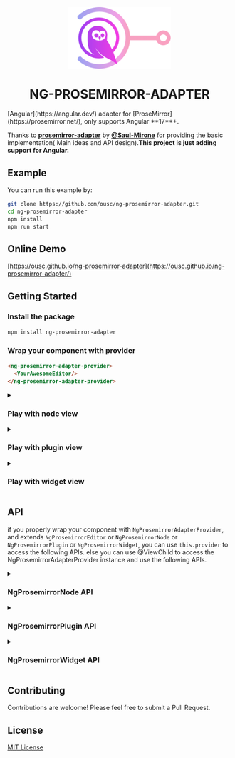<p align="center">
  <a href="https://ousc.github.io/ng-prosemirror-adapter">
    <img src="prosemirrorAdapterLogo.png" width="230" style="vertical-align: middle;">
  </a>
</p>

<h1 align="center">
NG-PROSEMIRROR-ADAPTER
</h1>
[Angular](https://angular.dev/) adapter for [ProseMirror](https://prosemirror.net/), only supports Angular **17**+.

Thanks to  [**prosemirror-adapter**](https://github.com/Saul-Mirone/prosemirror-adapter) by [**@Saul-Mirone**](https://github.com/Saul-Mirone) for providing the basic implementation(
Main ideas and API design).**This project is just adding support for Angular.**

## Example

You can run this example by:

```bash
git clone https://github.com/ousc/ng-prosemirror-adapter.git
cd ng-prosemirror-adapter
npm install
npm run start
```

## Online Demo
[https://ousc.github.io/ng-prosemirror-adapter](https://ousc.github.io/ng-prosemirror-adapter/)

## Getting Started

### Install the package

```bash
npm install ng-prosemirror-adapter
```

### Wrap your component with provider

```html
<ng-prosemirror-adapter-provider>
  <YourAwesomeEditor/>
</ng-prosemirror-adapter-provider>
```

<details>

<summary>

### Play with node view

</summary>

In this section we will implement a node view for paragraph node.

#### Build component for [node view](https://prosemirror.net/docs/ref/#view.NodeView)

```ts
import {Component} from '@angular/core';
import {NgProsemirrorNode} from 'ng-prosemirror-adapter';


@Component({
  selector: 'paragraph',
  template: `
      <div role="presentation" [class.selected]="selected"></div>
  `,
  styles: [`
    :host .selected {
      outline: blue solid 1px;
    }
  `],
  standalone: true
})
export class Paragraph extends NgProsemirrorNode {}
```

#### Bind node view components with prosemirror

```ts
import {AfterViewInit, Component, ElementRef, forwardRef, ViewChild} from '@angular/core';
import {Paragraph} from "../paragraph.component";
import {NgProsemirrorEditor} from 'ng-prosemirror-adapter';

@Component({
  selector: 'editor',
  standalone: true,
  template: `<div class="editor" #editorRef></div>`,
  providers: [{provide: NgProsemirrorEditor, useExisting: forwardRef(() => EditorComponent)}],
})
export class EditorComponent extends NgProsemirrorEditor implements AfterViewInit {
  @ViewChild('editorRef') editorRef: ElementRef;

  async ngAfterViewInit(): Promise<void> {
    const element = this.editorRef.nativeElement;
    if (!element || element.firstChild)
      return

    const editorView = new EditorView(element, {
      state: YourProsemirrorEditorState,
      nodeViews: {
        paragraph: this.provider.createNodeView({
          component: Paragraph,
          as: 'div',
          contentAs: 'p',
        }),
      }
    })
  }
}

```

🚀 Congratulations! You have built your first angular node view with prosemirror-adapter.

</details>

<details>

<summary>

### Play with plugin view

</summary>

In this section we will implement a plugin view that will display the size of the document.

#### Build component for [plugin view](https://prosemirror.net/docs/ref/#state.PluginView)

```ts
import {Component} from '@angular/core';
import {NgProsemirrorPlugin} from 'ng-prosemirror-adapter';

@Component({
  selector: 'size',
  template: `<div>Size for document: {{ size }}</div>`,
  styles: [],
  standalone: true
})
export class Size extends NgProsemirrorPlugin {

  get size() {
    return this.state?.doc?.nodeSize
  }
}

```

#### Bind plugin view components with prosemirror

```tsx
import {AfterViewInit, Component, ElementRef, forwardRef, ViewChild} from '@angular/core';
import {Size} from "../size.component";
import {NgProsemirrorEditor} from 'ng-prosemirror-adapter';

@Component({
  selector: 'editor',
  standalone: true,
  template: `<div class="editor" #editorRef></div>`,
  providers: [{provide: NgProsemirrorEditor, useExisting: forwardRef(() => EditorComponent)}],
})
export class EditorComponent extends NgProsemirrorEditor implements AfterViewInit {
  @ViewChild('editorRef') editorRef: ElementRef;

  async ngAfterViewInit(): Promise<void> {
    const element = this.editorRef.nativeElement;
    if (!element || element.firstChild)
      return

    const editorView = new EditorView(element, {
      state: YourProsemirrorEditorState,
      plugins: [
        new Plugin({
          view: await this.provider.createPluginView({ component: Size }),
        }),
      ]
    })
  }
}
```

🚀 Congratulations! You have built your first angular plugin view with prosemirror-adapter.

</details>

<details>

<summary>

### Play with widget view

</summary>

In this section we will implement a widget view that will add hashes for heading when selected.

#### Build component for [widget decoration view](https://prosemirror.net/docs/ref/#view.Decoration%5Ewidget)

```ts
import {Component} from '@angular/core';
import {NgProsemirrorWidget} from 'ng-prosemirror-adapter';

@Component({
  selector: 'hashes',
  template: `
      <span class="hash">{{ hashes }}</span>`,
  styles: [`
    .hash {
      color: blue;
      margin-right: 6px;
    }`],
  standalone: true
})
export class Hashes extends NgProsemirrorWidget {
  get level() {
    return this.spec?.['level'];
  }

  get hashes() {
    return Array(this.level || 0).fill('#').join('');
  }
}

```

#### Bind widget view components with prosemirror

```ts
import {AfterViewInit, Component, ElementRef, forwardRef, ViewChild} from '@angular/core';
import {Hashes} from "../hashes.component";
import {NgProsemirrorEditor} from 'ng-prosemirror-adapter';
import {Plugin} from "prosemirror-state";

@Component({
  selector: 'editor',
  standalone: true,
  template: `<div class="editor" #editorRef></div>`,
  providers: [{provide: NgProsemirrorEditor, useExisting: forwardRef(() => EditorComponent)}],
})
export class EditorComponent extends NgProsemirrorEditor implements AfterViewInit {
  @ViewChild('editorRef') editorRef: ElementRef;

  async ngAfterViewInit(): Promise<void> {
    const element = this.editorRef.nativeElement;
    if (!element || element.firstChild)
      return

    const editorView = new EditorView(element, {
      state: YourProsemirrorEditorState,
      plugins: [
        new Plugin({
          props: {
            decorations: (state) => {
              const getHashWidget = this.provider.createWidgetView({
                as: 'i',
                component: Hashes,
              })
              const {$from} = state.selection
              const node = $from.node()
              if (node.type.name !== 'heading')
                return DecorationSet.empty

              const widget = getHashWidget($from.before() + 1, {
                side: -1,
                level: node.attrs['level'],
              })
              return DecorationSet.create(state.doc, [widget])
            },
          },
        }),
      ]
    })
  }
}
```

🚀 Congratulations! You have built your first angular widget view with prosemirror-adapter.

</details>

## API

if you properly wrap your component with `NgProsemirrorAdapterProvider`, and extends `NgProsemirrorEditor` or `NgProsemirrorNode` or `NgProsemirrorPlugin` or `NgProsemirrorWidget`, you can use `this.provider` to access the following APIs.
else you can use @ViewChild to access the NgProsemirrorAdapterProvider instance and use the following APIs.

<details>

<summary>

### NgProsemirrorNode API

</summary>

#### NgProsemirrorEditor.provider.createNodeView: NodeViewFactory => (options: NgNodeViewUserOptions) => NodeViewConstructor

```ts
type NgNodeViewUserOptions = {
  component: Type<NgProsemirrorNode>
  as?: string | HTMLElement
  contentAs?: string | HTMLElement
  update?: (node: Node, decorations: readonly Decoration[], innerDecorations: DecorationSource) => boolean | void
  ignoreMutation?: (mutation: MutationRecord) => boolean | void
  selectNode?: () => void
  deselectNode?: () => void
  setSelection?: (anchor: number, head: number, root: Document | ShadowRoot) => void
  stopEvent?: (event: Event) => boolean
  destroy?: () => void

  // Additional
  onUpdate?: () => void
  inputs?: {
    [key: string]: any
  },
  key?: string
}

type NodeViewFactory = (options: NgNodeViewUserOptions) => NodeViewConstructor
```

#### NgProsemirrorNode.context: NodeViewContext

```ts
interface NodeViewContext {
  // won't change
  contentRef: NodeViewContentRef
  view: EditorView
  getPos: () => number | undefined
  setAttrs: (attrs: Attrs) => void

  // changes between updates
  node: Node
  selected: boolean
  decorations: readonly Decoration[]
  innerDecorations: DecorationSource
}

type NodeViewContentRef = (node: HTMLElement | null) => void
```

### NgProsemirrorNode.view: EditorView

### NgProsemirrorNode.contentRef: NodeViewContentRef

### NgProsemirrorNode.getPos: () => number | undefined
  
### NgProsemirrorNode.setAttrs: (attrs: Attrs) => void

### NgProsemirrorNode.node: Node

### NgProsemirrorNode.selected: boolean

### NgProsemirrorNode.decorations: readonly Decoration[]

### NgProsemirrorNode.innerDecorations: DecorationSource


</details>

<details>

<summary>

### NgProsemirrorPlugin API

</summary>

#### NgProsemirrorEditor.provider.createPluginView: NodeViewFactory => (options: NgNodeViewUserOptions) => NodeViewConstructor

```ts
export type NgPluginViewUserOptions = {
  component: Type<NgProsemirrorPlugin>
  root?: (viewDOM: HTMLElement) => HTMLElement
  update?: (view: EditorView, prevState: EditorState) => void
  destroy?: () => void,
  inputs?: {
    [key: string]: any
  },
  key?: string
}

export type PluginViewFactory = (options: NgPluginViewUserOptions) => Promise<PluginViewSpec>

```

#### NgProsemirrorPlugin.context: PluginViewContext

```ts
export interface PluginViewContext {
  view: EditorView
  prevState: EditorState
}
```

#### NgProsemirrorPlugin.view: EditorView

#### NgProsemirrorPlugin.state: EditorState

#### NgProsemirrorPlugin.prevState: EditorState

</details>

<details>

<summary>

### NgProsemirrorWidget API

</summary>

#### NgProsemirrorEditor.provider.createWidgetView: WidgetViewFactory => (options: NgWidgetViewUserOptions) => WidgetViewConstructor

```ts
export type NgWidgetUserOptions = {
  as: string | HTMLElement
  component: Type<NgProsemirrorWidget>,
  inputs?: {
    [key: string]: any
  },
  key?: string
}

export type WidgetViewFactory = (options: NgWidgetUserOptions) => WidgetDecorationFactory
```

#### NgProsemirrorWidget.context: WidgetViewContext

```ts
export interface WidgetViewContext {
  view: EditorView
  getPos: () => number | undefined
  spec?: WidgetDecorationSpec
}
```

#### NgProsemirrorWidget.view: EditorView

#### NgProsemirrorWidget.getPos: () => number | undefined

#### NgProsemirrorWidget.spec: WidgetDecorationSpec

</details>

## Contributing

Contributions are welcome! Please feel free to submit a Pull Request.

## License

[MIT License](LICENSE)
